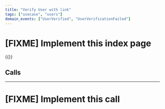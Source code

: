 ```yaml
---
title: "Verify User with link"
tags: ["usecase", "users"]
domain_events: ["UserVerified", "UserVerificationFailed"]
---
```


# [FIXME] Implement this index page

{{<imgnewtab src="verify-user-with-link-usecase.png" alt="User signIn usecase">}}

## Calls
---

# [FIXME] Implement this call

